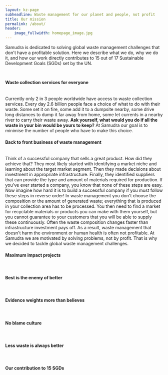 ```yaml
---
layout: kz-page
subheadline: Waste management for our planet and people, not profit
title: Our mission
permalink: /about/
header:
    image_fullwidth: homepage_image.jpg
---
```


Samudra is dedicated to solving global waste management challenges that don't have a profitable solution. 
Here we describe what we do, why we do it, and how our work directly contributes to 15 out of 17 Sustainable Development Goals (SGDs) set by the UN. 
<hr style="height:10px; visibility:hidden;" />



<h4>Waste collection services for everyone</h4>
<br/>
Currently only 2 in 3 people worldwide have access to waste collection services. 
Every day 2.6 billion people face a choice of what to do with their waste. 
Some set it on fire, some add it to a dumpsite nearby, some drive long distances to dump it far away from home, some let currents in a nearby river to carry their waste away. 
<b>Ask yourself, what would you do if all the waste in your bin would be yours to keep?</b> 
At Samudra our goal is to minimise the number of people who have to make this choice. 



<h4>Back to front business of waste management</h4>
<br/>
Think of a successful company that sells a great product. 
How did they achieve that? 
They most likely started with identifying a market niche and learning about the target market segment. 
Then they made decisions about investment in appropriate infrastructure. 
Finally, they identified suppliers that can provide the type and amount of materials required for production. 
If you've ever started a company, you know that none of these steps are easy. 
Now imagine how hard it is to build a successful company if you must follow these steps in reverse order! 
In waste management you don't choose the composition or the amount of generated waste; everything that is produced in your collection area has to be processed. 
You then need to find a market for recyclable materials or products you can make with them yourself, but you cannot guarantee to your customers that you will be able to supply these continuously.
Often the waste composition changes faster than infrastructure investment pays off. 
As a result, waste management that doesn't harm the environment or human health is often not profitable. 
At Samudra we are motivated by solving problems, not by profit. 
That is why we decided to tackle global waste management challenges. 









<h4>Maximum impact projects</h4>
<br/>
<!--
What we do...
A lot of "misplaced" effort
80% of the plastic pollution comes from land and more than half of that comes from South-east Asia
About 80% of plastic pollution that ends up in our oceans originates on land, a lot of it is due to the lack of waste collection services in populated areas. This brings us to Indonesia, where about 10% of global marine plastic pollution originate. Currently only 32% of municipal solid waste is collected in Indonesia. Hence our initial goal - to improve coverage and efficiency of the waste collection system.
As our first challenge we picked marine plastic pollution because it is an urgent matter. 
-->

<h4>Best is the enemy of better</h4>
<br/>
<!--
Our approach...
Not perfect, just better
-->


<h4>Evidence weights more than believes</h4>
<br/>
<!--
In depth research guides everything we do.
-->

<h4>No blame culture</h4>
<br/>
<!--
It's not a zero-sum game...
-->

<h4>Less waste is always better</h4>
<br/>
<!--
We don't make t-shirts.
-->


<h4>Our contribution to 15 SGDs</h4>
<br/>















